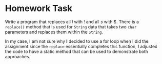 # Homework Task

Write a program that replaces all *l* with ! and all *s* with $. There is a `replace()` method that is used for `String` data that takes two `char` parameters and replaces them within the `String`.

In my case, I am not sure why I decided to use a for loop when I did the assignment since the `replace` essentially completes this function, I adjusted the code to have a static method that can be used to demonstrate both approaches.
